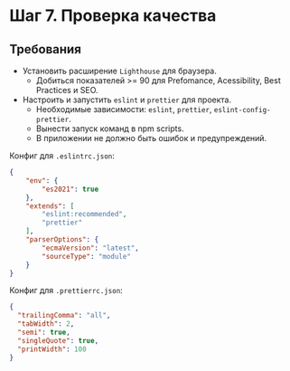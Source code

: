 # Шаг 7. Проверка качества
## Требования
- Установить расширение `Lighthouse` для браузера.
	- Добиться показателей >= 90 для Prefomance, Acessibility, Best Practices и SEO.
- Настроить и запустить `eslint` и `prettier` для проекта.
	- Необходимые зависимости: `eslint`, `prettier`, `eslint-config-prettier`.
	- Вынести запуск команд в npm scripts.
	- В приложении не должно быть ошибок и предупреждений.

Конфиг для `.eslintrc.json`:
```json
{  
    "env": {  
        "es2021": true  
    },  
    "extends": [  
        "eslint:recommended",
        "prettier"  
    ],  
    "parserOptions": {  
        "ecmaVersion": "latest",  
        "sourceType": "module"  
    }
}
```
Конфиг для `.prettierrc.json`:
```json
{  
  "trailingComma": "all",  
  "tabWidth": 2,  
  "semi": true,  
  "singleQuote": true,  
  "printWidth": 100  
}
```